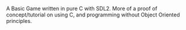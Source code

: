 A Basic Game written in pure C with SDL2. More of a proof of concept/tutorial on using C, and programming without Object Oriented principles.